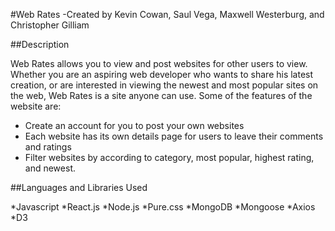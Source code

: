 #Web Rates 
-Created by Kevin Cowan, Saul Vega, Maxwell Westerburg, and Christopher Gilliam

##Description 

Web Rates allows you to view and post websites for other users to view. Whether you are an aspiring web developer who wants to share his latest creation, or are interested in viewing the newest and most popular sites on the web, Web Rates is a site anyone can use. Some of the features of the website are: 

* Create an account for you to post your own websites
* Each website has its own details page for users to leave their comments and ratings
* Filter websites by according to category, most popular, highest rating, and newest. 

##Languages and Libraries Used 

*Javascript 
*React.js
*Node.js
*Pure.css
*MongoDB
*Mongoose 
*Axios
*D3